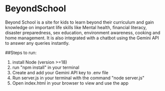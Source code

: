 # BeyondSchool
Beyond School is a site for kids to learn beyond their curriculum and gain knowledge on important life skills like Mental health, financial literacy, disaster preparedness, sex education, environment awareness, cooking and home management. It is also integrated with a chatbot using the Gemini API to answer any queries instantly.

##Steps to run:
1) install Node (version >=18)
2) run "npm install" in your terminal
3) Create and add your Gemini API key to .env file
4) Run server.js in your terminal with the command "node server.js"
5) Open index.html in your browser to view and use the app
